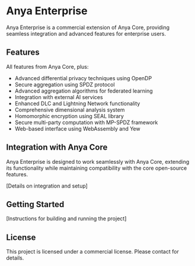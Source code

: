 # Anya Enterprise

Anya Enterprise is a commercial extension of Anya Core, providing seamless integration and advanced features for enterprise users.

## Features

All features from Anya Core, plus:
- Advanced differential privacy techniques using OpenDP
- Secure aggregation using SPDZ protocol
- Advanced aggregation algorithms for federated learning
- Integration with external AI services
- Enhanced DLC and Lightning Network functionality
- Comprehensive dimensional analysis system
- Homomorphic encryption using SEAL library
- Secure multi-party computation with MP-SPDZ framework
- Web-based interface using WebAssembly and Yew

## Integration with Anya Core

Anya Enterprise is designed to work seamlessly with Anya Core, extending its functionality while maintaining compatibility with the core open-source features.

[Details on integration and setup]

## Getting Started

[Instructions for building and running the project]

## License

This project is licensed under a commercial license. Please contact for details.
